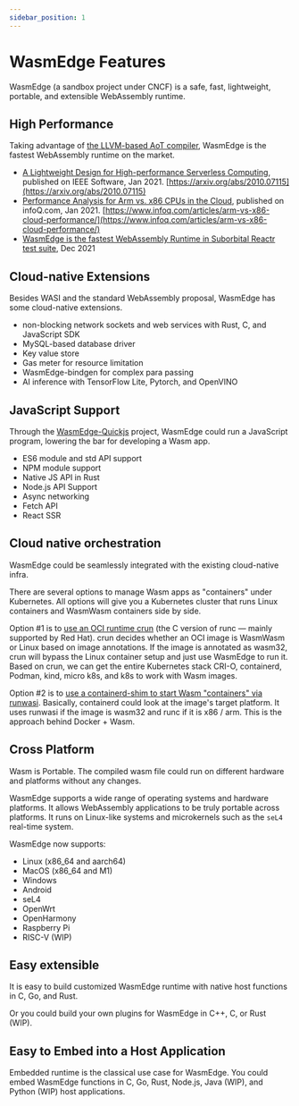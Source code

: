 ```yaml
---
sidebar_position: 1
---
```


# WasmEdge Features

WasmEdge (a sandbox project under CNCF) is a safe, fast, lightweight, portable, and extensible WebAssembly runtime.

## High Performance

Taking advantage of [the LLVM-based AoT compiler](../build-and-run/aot), WasmEdge is the fastest WebAssembly runtime on the market.

* [A Lightweight Design for High-performance Serverless Computing](https://arxiv.org/abs/2010.07115), published on IEEE Software, Jan 2021. [https://arxiv.org/abs/2010.07115](https://arxiv.org/abs/2010.07115)
* [Performance Analysis for Arm vs. x86 CPUs in the Cloud](https://www.infoq.com/articles/arm-vs-x86-cloud-performance/), published on infoQ.com, Jan 2021. [https://www.infoq.com/articles/arm-vs-x86-cloud-performance/](https://www.infoq.com/articles/arm-vs-x86-cloud-performance/)
* [WasmEdge is the fastest WebAssembly Runtime in Suborbital Reactr test suite](https://blog.suborbital.dev/suborbital-wasmedge), Dec 2021

## Cloud-native Extensions

Besides WASI and the standard WebAssembly proposal, WasmEdge has some cloud-native extensions.

* non-blocking network sockets and web services with Rust, C, and JavaScript SDK
* MySQL-based database driver
* Key value store
* Gas meter for resource limitation
* WasmEdge-bindgen for complex para passing
* AI inference with TensorFlow Lite, Pytorch, and OpenVINO

## JavaScript Support

Through the [WasmEdge-Quickjs](https://github.com/second-state/wasmedge-quickjs) project, WasmEdge could run a JavaScript program, lowering the bar for developing a Wasm app.

* ES6 module and std API support
* NPM module support
* Native JS API in Rust
* Node.js API Support
* Async networking
* Fetch API
* React SSR

## Cloud native orchestration

WasmEdge could be seamlessly integrated with the existing cloud-native infra.

There are several options to manage Wasm apps as "containers" under Kubernetes. All options will give you a Kubernetes cluster that runs Linux containers and WasmWasm containers side by side. 

Option #1 is to [use an OCI runtime crun](../deploy/oci-runtime/crun) (the C version of runc — mainly supported by Red Hat). crun decides whether an OCI image is WasmWasm or Linux based on image annotations. If the image is annotated as wasm32, crun will bypass the Linux container setup and just use WasmEdge to run it. Based on crun, we can get the entire Kubernetes stack CRI-O, containerd, Podman, kind, micro k8s, and k8s to work with Wasm images. 

Option #2 is to [use a containerd-shim to start Wasm "containers" via runwasi](../deploy/oci-runtime/containerd). Basically, containerd could look at the image's target platform. It uses runwasi if the image is wasm32 and runc if it is x86 / arm. This is the approach behind Docker + Wasm.

## Cross Platform

Wasm is Portable. The compiled wasm file could run on different hardware and platforms without any changes.

WasmEdge supports a wide range of operating systems and hardware platforms. It allows WebAssembly applications to be truly portable across platforms. It runs on Linux-like systems and microkernels such as the `seL4` real-time system.

WasmEdge now supports:

* Linux (x86_64 and aarch64)
* MacOS (x86_64 and M1)
* Windows
* Android
* seL4
* OpenWrt
* OpenHarmony
* Raspberry Pi
* RISC-V (WIP)

## Easy extensible

It is easy to build customized WasmEdge runtime with native host functions in C, Go, and Rust.

Or you could build your own plugins for WasmEdge in C++, C, or Rust (WIP).

## Easy to Embed into a Host Application

Embedded runtime is the classical use case for WasmEdge. You could embed WasmEdge functions in C, Go, Rust, Node.js, Java (WIP), and Python (WIP) host applications.








 
